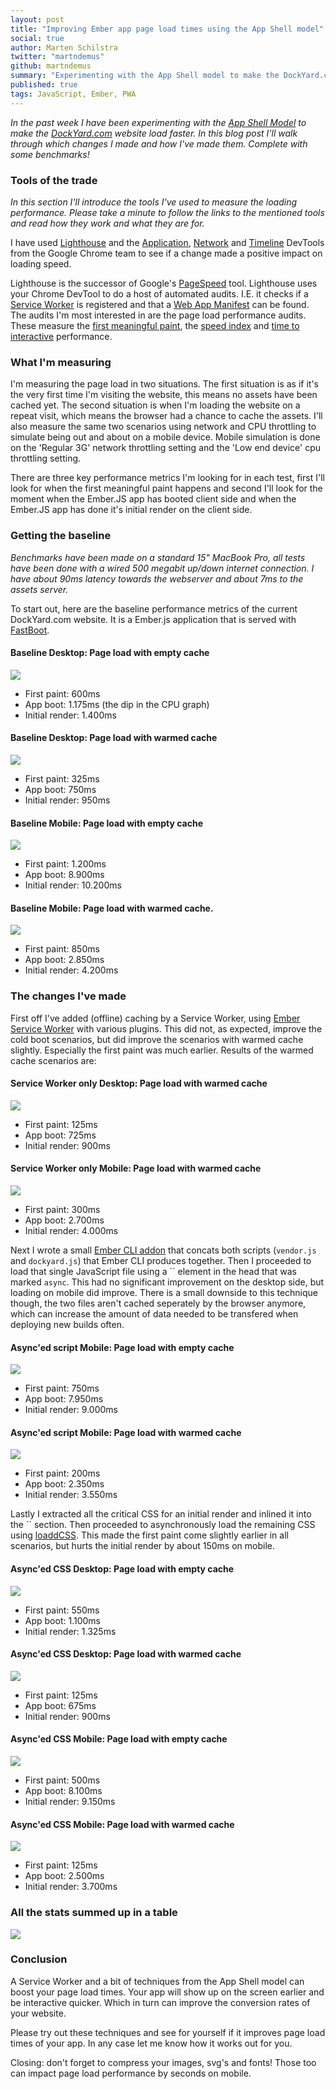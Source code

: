 ```yaml
---
layout: post
title: "Improving Ember app page load times using the App Shell model"
social: true
author: Marten Schilstra
twitter: "martndemus"
github: martndemus
summary: "Experimenting with the App Shell model to make the DockYard.com website load faster"
published: true
tags: JavaScript, Ember, PWA
---
```

*In the past week I have been experimenting with the [App Shell Model](https://developers.google.com/web/fundamentals/architecture/app-shell) to make the [DockYard.com](https://dockyard.com) website load faster. In this blog post I'll walk through which changes I made and how I've made them. Complete with some benchmarks!*

### Tools of the trade

*In this section I'll introduce the tools I've used to measure the loading performance. Please take a minute to follow the links to the mentioned tools and read how they work and what they are for.*

I have used [Lighthouse](https://developers.google.com/web/tools/lighthouse/) and the [Application](https://developers.google.com/web/fundamentals/getting-started/codelabs/debugging-service-workers/), [Network](https://developers.google.com/web/tools/chrome-devtools/network-performance/) and [Timeline](https://developers.google.com/web/tools/chrome-devtools/evaluate-performance/timeline-tool) DevTools from the Google Chrome team to see if a change made a positive impact on loading speed.

Lighthouse is the successor of Google's [PageSpeed](https://developers.google.com/speed/pagespeed/) tool. Lighthouse uses your Chrome DevTool to do a host of automated audits. I.E. it checks if a [Service Worker](https://developers.google.com/web/fundamentals/getting-started/primers/service-workers) is registered and that a [Web App Manifest](https://developers.google.com/web/updates/2014/11/Support-for-installable-web-apps-with-webapp-manifest-in-chrome-38-for-Android) can be found. The audits I'm most interested in are the page load performance audits. These measure the [first meaningful paint](https://developers.google.com/web/tools/lighthouse/audits/first-meaningful-paint), the [speed index](https://developers.google.com/web/tools/lighthouse/audits/speed-index) and [time to interactive](https://developers.google.com/web/tools/lighthouse/audits/time-to-interactive) performance.

### What I'm measuring

I'm measuring the page load in two situations. The first situation is as if it's the very first time I'm visiting the website, this means no assets have been cached yet. The second situation is when I'm loading the website on a repeat visit, which means the browser had a chance to cache the assets. I'll also measure the same two scenarios using network and CPU throttling to simulate being out and about on a mobile device. Mobile simulation is done on the 'Regular 3G' network throttling setting and the 'Low end device' cpu throttling setting.

There are three key performance metrics I'm looking for in each test, first I'll look for when the first meaningful paint happens and second I'll look for the moment when the Ember.JS app has booted client side and when the Ember.JS app has done it's initial render on the client side.

### Getting the baseline

*Benchmarks have been made on a standard 15" MacBook Pro, all tests have been done with a wired 500 megabit up/down internet connection. I have about 90ms latency towards the webserver and about 7ms to the assets server.*

To start out, here are the baseline performance metrics of the current DockYard.com website. It is a Ember.js application that is served with [FastBoot](https://ember-fastboot.com).

#### Baseline Desktop: Page load with empty cache

![](http://i.imgur.com/pRF7ak0.png)

- First paint: 600ms
- App boot: 1.175ms (the dip in the CPU graph)
- Initial render: 1.400ms
 
#### Baseline Desktop: Page load with warmed cache

![](http://i.imgur.com/LQVYcYN.png)

- First paint: 325ms
- App boot: 750ms
- Initial render: 950ms
 
#### Baseline Mobile: Page load with empty cache

![](http://i.imgur.com/LNL0fSB.png)

- First paint: 1.200ms
- App boot: 8.900ms
- Initial render: 10.200ms
 
#### Baseline Mobile: Page load with warmed cache.

![](http://i.imgur.com/Z3Y9JZO.png)

- First paint: 850ms
- App boot: 2.850ms
- Initial render: 4.200ms
 
### The changes I've made

First off I've added (offline) caching by a Service Worker, using [Ember Service Worker](http://ember-service-worker.com) with various plugins. This did not, as expected, improve the cold boot scenarios, but did improve the scenarios with warmed cache slightly. Especially the first paint was much earlier. Results of the warmed cache scenarios are:

#### Service Worker only Desktop: Page load with warmed cache

![](http://i.imgur.com/oasoMXS.png)

- First paint: 125ms
- App boot: 725ms
- Initial render: 900ms
 
#### Service Worker only Mobile: Page load with warmed cache

![](http://i.imgur.com/Hq8beZk.png)

- First paint: 300ms
- App boot: 2.700ms
- Initial render: 4.000ms
 
Next I wrote a small [Ember CLI addon](https://github.com/DockYard/ember-cli-one-script) that concats both scripts (`vendor.js` and `dockyard.js`) that Ember CLI produces together. Then I proceeded to load that single JavaScript file using a `` element in the head that was marked `async`. This had no significant improvement on the desktop side, but loading on mobile did improve. There is a small downside to this technique though, the two files aren't cached seperately by the browser anymore, which can increase the amount of data needed to be transfered when deploying new builds often.

#### Async'ed script Mobile: Page load with empty cache

![](http://i.imgur.com/s6Uq246.png)

- First paint: 750ms
- App boot: 7.950ms
- Initial render: 9.000ms
 
#### Async'ed script Mobile: Page load with warmed cache

![](http://i.imgur.com/me4jkYA.png)

- First paint: 200ms
- App boot: 2.350ms
- Initial render: 3.550ms
 
Lastly I extracted all the critical CSS for an initial render and inlined it into the `` section. Then proceeded to asynchronously load the remaining CSS using [loaddCSS](https://github.com/filamentgroup/loadCSS). This made the first paint come slightly earlier in all scenarios, but hurts the initial render by about 150ms on mobile.

#### Async'ed CSS Desktop: Page load with empty cache

![](http://i.imgur.com/IykzFzl.png)

- First paint: 550ms
- App boot: 1.100ms
- Initial render: 1.325ms
 
#### Async'ed CSS Desktop: Page load with warmed cache

![](http://i.imgur.com/jSl4eiJ.png)

- First paint: 125ms
- App boot: 675ms
- Initial render: 900ms
 
#### Async'ed CSS Mobile: Page load with empty cache

![](http://i.imgur.com/Y9vAfls.png)

- First paint: 500ms
- App boot: 8.100ms
- Initial render: 9.150ms
 
#### Async'ed CSS Mobile: Page load with warmed cache

![](http://i.imgur.com/j9JCLsg.png)

- First paint: 125ms
- App boot: 2.500ms
- Initial render: 3.700ms
 
### All the stats summed up in a table

![](http://i.imgur.com/7NTHg9u.png)

### Conclusion

A Service Worker and a bit of techniques from the App Shell model can boost your page load times. Your app will show up on the screen earlier and be interactive quicker. Which in turn can improve the conversion rates of your website.

Please try out these techniques and see for yourself if it improves page load times of your app. In any case let me know how it works out for you.

Closing: don't forget to compress your images, svg's and fonts! Those too can impact page load performance by seconds on mobile.
